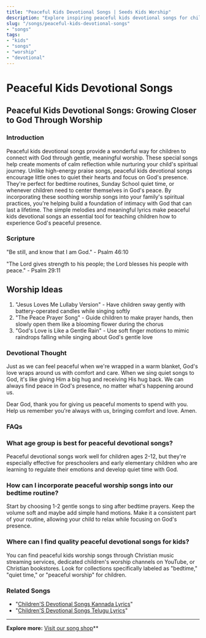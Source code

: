 ```yaml
---
title: "Peaceful Kids Devotional Songs | Seeds Kids Worship"
description: "Explore inspiring peaceful kids devotional songs for children's worship and faith development. Biblical music resources for families and ministry."
slug: "/songs/peaceful-kids-devotional-songs"
- "songs"
tags:
- "kids"
- "songs"
- "worship"
- "devotional"
---
```


# Peaceful Kids Devotional Songs

## Peaceful Kids Devotional Songs: Growing Closer to God Through Worship

### Introduction
Peaceful kids devotional songs provide a wonderful way for children to connect with God through gentle, meaningful worship. These special songs help create moments of calm reflection while nurturing your child's spiritual journey. Unlike high-energy praise songs, peaceful kids devotional songs encourage little ones to quiet their hearts and focus on God's presence. They're perfect for bedtime routines, Sunday School quiet time, or whenever children need to center themselves in God's peace. By incorporating these soothing worship songs into your family's spiritual practices, you're helping build a foundation of intimacy with God that can last a lifetime. The simple melodies and meaningful lyrics make peaceful kids devotional songs an essential tool for teaching children how to experience God's peaceful presence.

### Scripture
"Be still, and know that I am God." - Psalm 46:10

"The Lord gives strength to his people; the Lord blesses his people with peace." - Psalm 29:11

## Worship Ideas
1. "Jesus Loves Me Lullaby Version" - Have children sway gently with battery-operated candles while singing softly
2. "The Peace Prayer Song" - Guide children to make prayer hands, then slowly open them like a blooming flower during the chorus
3. "God's Love is Like a Gentle Rain" - Use soft finger motions to mimic raindrops falling while singing about God's gentle love

### Devotional Thought
Just as we can feel peaceful when we're wrapped in a warm blanket, God's love wraps around us with comfort and care. When we sing quiet songs to God, it's like giving Him a big hug and receiving His hug back. We can always find peace in God's presence, no matter what's happening around us.

Dear God, thank you for giving us peaceful moments to spend with you. Help us remember you're always with us, bringing comfort and love. Amen.

### FAQs

### What age group is best for peaceful devotional songs?
Peaceful devotional songs work well for children ages 2-12, but they're especially effective for preschoolers and early elementary children who are learning to regulate their emotions and develop quiet time with God.

### How can I incorporate peaceful worship songs into our bedtime routine?
Start by choosing 1-2 gentle songs to sing after bedtime prayers. Keep the volume soft and maybe add simple hand motions. Make it a consistent part of your routine, allowing your child to relax while focusing on God's presence.

### Where can I find quality peaceful devotional songs for kids?
You can find peaceful kids worship songs through Christian music streaming services, dedicated children's worship channels on YouTube, or Christian bookstores. Look for collections specifically labeled as "bedtime," "quiet time," or "peaceful worship" for children.

### Related Songs

- "[Children'S Devotional Songs Kannada Lyrics](/songs/children-s-devotional-songs-kannada-lyrics/)"
- "[Children'S Devotional Songs Telugu Lyrics](/songs/children-s-devotional-songs-telugu-lyrics/)"

---

**Explore more:** [Visit our song shop](https://seedskidsworship.com/shop)**

<!-- Schema Markup -->
<script type="application/ld+json">
{
  "@context": "https://schema.org",
  "@type": "MusicRecording",
  "name": "Peaceful Kids Devotional Songs",
  "byArtist": {
    "@type": "MusicGroup",
    "name": "Seeds Kids Worship"
  },
  "isFamilyFriendly": true,
  "url": "https://seedskidsworship.com/songs/peaceful-kids-devotional-songs/"
}
</script>